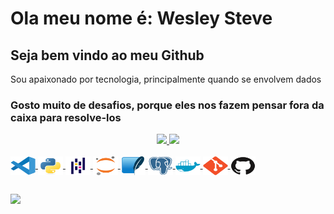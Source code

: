 # Ola meu nome é: Wesley Steve

## Seja bem vindo ao meu Github

 Sou apaixonado por tecnologia, principalmente quando se envolvem dados
### Gosto muito de desafios, porque eles nos fazem pensar fora da caixa para resolve-los

<div align="center">
  <a href="https://github.com/WesleySteve">
  <img height="180em" src="https://github-readme-stats.vercel.app/api?username=WesleySteve&show_icons=true&theme=dracula&include_all_commits=true&count_private=true"/>
  <img height="180em" src="https://github-readme-stats.vercel.app/api/top-langs/?username=WesleySteve&layout=compact&langs_count=7&theme=dracula"/>
</div>
<div style="display: inline_block"><br>
  <img align="center" alt="Wesley-Vscode" height="30" width="40" src="https://raw.githubusercontent.com/devicons/devicon/master/icons/vscode/vscode-original.svg">
  <img align="center" alt="Wesley-Python" height="30" width="40" src="https://raw.githubusercontent.com/devicons/devicon/master/icons/python/python-original.svg">
  <img align="center" alt="Wesley-Pandas" height="30" width="40" src="https://raw.githubusercontent.com/devicons/devicon/master/icons/pandas/pandas-original.svg">
  <img align="center" alt="Wesley-Jupyter" height="30" width="40" src="https://raw.githubusercontent.com/devicons/devicon/master/icons/jupyter/jupyter-original.svg">
  <img align="center" alt="Wesley-Sqlite" height="30" width="40" src="https://raw.githubusercontent.com/devicons/devicon/master/icons/sqlite/sqlite-original.svg">
  <img align="center" alt="Wesley-SQL" height="30" width="40" src="https://raw.githubusercontent.com/devicons/devicon/master/icons/postgresql/postgresql-plain.svg">
  <img align="center" alt="Wesley-Docker" height="30" width="40" src="https://raw.githubusercontent.com/devicons/devicon/master/icons/docker/docker-plain.svg">
  <img align="center" alt="Wesley-Git" height="30" width="40" src="https://raw.githubusercontent.com/devicons/devicon/master/icons/git/git-plain.svg">
  <img align="center" alt="Wesley-Github" height="30" width="40" src="https://raw.githubusercontent.com/devicons/devicon/master/icons/github/github-original.svg">

</div>
  
  ##
  <div> 
    <a href="https://www.linkedin.com/in/wesleysteve" target="_blank"><img src="https://img.shields.io/badge/-LinkedIn-%230077B5?style=for-the-badge&logo=linkedin&logoColor=white" target="_blank"></a> 
  </div>
